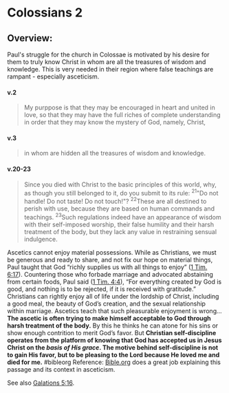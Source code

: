 # Colossians 2

## Overview:
Paul's struggle for the church in Colossae is motivated by his desire for them to truly know Christ in whom are all the treasures of wisdom and knowledge. This is very needed in their region where false teachings are rampant - especially asceticism.


#### v.2
>My purppose is that they may be encouraged in heart and united in love, so that they may have the full riches of complete understanding in order that they may know the mystery of God, namely, Christ,

#### v.3
>in whom are hidden all the treasures of wisdom and knowledge.

#### v.20-23
>Since you died with Christ to the basic principles of this world, why, as though you still belonged to it, do you submit to its rule: <sup>21</sup>"Do not handle! Do not taste! Do not touch!"? <sup>22</sup>These are all destined to perish with use, because they are based on human commands and teachings. <sup>23</sup>Such regulations indeed have an appearance of wisdom with their self-imposed worship, their false humility and their harsh treatment of the body, but they lack any value in restraining sensual indulgence.

Ascetics cannot enjoy material possessions. While as Christians, we must be generous and ready to share, and not fix our hope on material things, Paul taught that God “richly supplies us with all things to enjoy” ([1 Tim. 6:17](1Timothy6#v.17)). Countering those who forbade marriage and advocated abstaining from certain foods, Paul said ([1 Tim. 4:4](1Timothy4#v.4-5)), “For everything created by God is good, and nothing is to be rejected, if it is received with gratitude.” Christians can rightly enjoy all of life under the lordship of Christ, including a good meal, the beauty of God’s creation, and the sexual relationship within marriage. Ascetics teach that such pleasurable enjoyment is wrong... **The ascetic is often trying to make himself acceptable to God through harsh treatment of the body.** By this he thinks he can atone for his sins or show enough contrition to merit God’s favor. But **Christian self-discipline operates from the platform of knowing that God has accepted us in Jesus Christ on the *basis of His grace*. The motive behind self-discipline is not to gain His favor, but to be pleasing to the Lord because He loved me and died for me.**
#bibleorg
Reference: [Bible.org](https://bible.org/seriespage/lesson-14-how-not-be-godly-colossians-220-23) does a great job explaining this passage and its context in asceticism.

See also [Galations 5:16](Galations5#v.16).